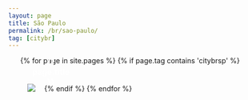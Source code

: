 ```yaml
---
layout: page
title: São Paulo
permalink: /br/sao-paulo/
tag: [citybr]
---
```


<style type="text/css">
  ul{
    display: inline-block;
    margin: 0 auto;
  }
  ul.list li{
    display: inline-block;
    margin: 15px 14px
  }
  h2{
    position: relative;
    color: #fff;
    font-size: 16px;
    text-align: center;
  }
  h2 span{
    position: absolute;
    left: 10px;
    bottom: 10px;
  }
</style>

<div class="home">

  <ul class="list">
    {% for page in site.pages %}
      {% if page.tag contains 'citybrsp' %}
      <li>
        <h2>
          <span>{{ page.title }}</span>
          <a class="post-link" href="{{ page.url | prepend: site.baseurl }}"><img src="{{ page.image }}"></a>
        </h2>
      </li>
      {% endif %}
    {% endfor %}
  </ul>

</div>
